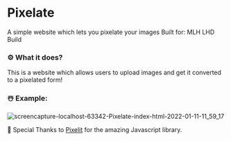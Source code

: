 # Pixelate
A simple website which lets you pixelate your images
Built for: MLH LHD Build

### ⚙️ What it does?
This is a website which allows users to upload images and get it converted to a pixelated form!

### ☃️ Example:

![screencapture-localhost-63342-Pixelate-index-html-2022-01-11-11_59_17](https://user-images.githubusercontent.com/56017960/148892493-2cd2e693-ad0e-45b0-ae63-24cf583b5efe.png)

🌱 Special Thanks to [Pixelit](https://github.com/giventofly/pixelit) for the amazing Javascript library. 
